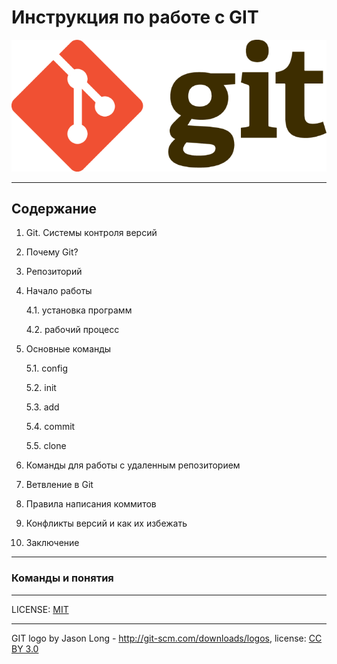 # Инструкция по работе с GIT

![git-logo](./assets/gitlogo.png)

---

## Содержание
1. Git. Системы контроля версий
2. Почему Git?
3. Репозиторий
4. Начало работы

    4.1. установка программ
    
    4.2. рабочий процесс
5. Основные команды

    5.1. config

    5.2. init

    5.3. add

    5.4. commit

    5.5. clone
6. Команды для работы с удаленным репозиторием
7. Ветвление в Git
8. Правила написания коммитов
9. Конфликты версий и как их избежать
10. Заключение

---

### Команды и понятия

 

---

LICENSE: [MIT](./license.md)


---

GIT logo by Jason Long - http://git-scm.com/downloads/logos, license: [CC BY 3.0](https://creativecommons.org/licenses/by/3.0/)